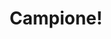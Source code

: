 --- 
title: "Campione!"
publishdate: "2019-8-28T16:48:46+02:00"
src: "https://365manga.net/manga/campione"
image: "https://data.365manga.net/images/thumbnails/6349-campione.jpg"
description: "From MangaHelpers: In the world, especially during ancient times, gods existed and, even now, find their place in the world. But at times, there are mortals who, whether intentionally or not, kill one of these gods and receive the “curse” of the name “Campione” or God Slayer. Those under this curse gain the power of the god they slayed and receive the mission to obliterate any false god who attempt…"
---